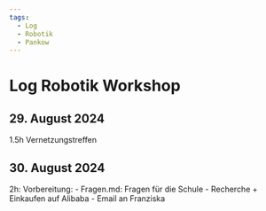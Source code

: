 ```yaml
---
tags:
  - Log
  - Robotik
  - Pankow
---
```


# Log Robotik Workshop

## 29. August 2024
1.5h Vernetzungstreffen

## 30. August 2024
2h: Vorbereitung:
    - Fragen.md: Fragen für die Schule
    - Recherche + Einkaufen auf Alibaba
    - Email an Franziska

